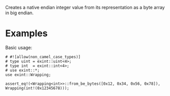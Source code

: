Creates a native endian integer value from its representation as a byte array in big endian.

# Examples

Basic usage:

```
# #![allow(non_camel_case_types)]
# type uint = exint::uint<4>;
# type int  = exint::int<4>;
# use exint::*;
use exint::Wrapping;

assert_eq!(<Wrapping<int>>::from_be_bytes([0x12, 0x34, 0x56, 0x78]), Wrapping(int!(0x12345678)));
```
